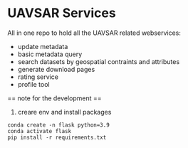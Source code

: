 # UAVSAR Services
All in one repo to hold all the UAVSAR related webservices:
* update metadata
* basic metadata query
* search datasets by geospatial contraints and attributes 
* generate download pages
* rating service
* profile tool  


== note for the development ==
1. creare env and install packages  
```
conda create -n flask python=3.9
conda activate flask
pip install -r requirements.txt
```